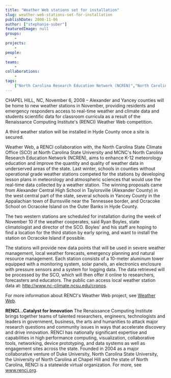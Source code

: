 ```yaml
---
title: "Weather Web stations set for installation"
slug: weather-web-stations-set-for-installation
publishDate: 2008-11-06
author: ["stephanie-suber"]
featuredImage: null
groups:
    - 
projects:
    - 
people:
    - 
teams: 
    - 
collaborations:
    - 
tags:
    ["North Carolina Research Education Network (NCREN)","North Carolina State Climate Office (SCO)","Weather Web"]
---
```

CHAPEL HILL, NC, November 6, 2008 – Alexander and Yancey counties will be home to new weather stations in November, providing residents and emergency responders access to real-time weather and climate data and students scientific data for classroom curricula as a result of the Renaissance Computing Institute's (RENCI) Weather Web competition. 

A third weather station will be installed in Hyde County once a site is secured.

Weather Web, a RENCI collaboration with, the North Carolina State Climate Office (SCO) at North Carolina State University and MCNC's North Carolina Research Education Network (NCREN), aims to enhance K-12 meteorology education and improve the quantity and quality of weather data in underserved areas of the state. Last winter, schools in counties without operational grade weather stations competed for the stations by developing lesson plans in meteorology and atmospheric sciences that would use the real-time data collected by a weather station. The winning proposals came from Alexander Central High School in Taylorsville (Alexander County) in the west central part of the state, several schools in Yancey County in the Appalachian town of Burnsville near the Tennessee border, and Ocracoke School on Ocracoke Island on the Outer Banks in Hyde County.

The two western stations are scheduled for installation during the week of November 10 if the weather cooperates, said Ryan Boyles, state climatologist and director of the SCO. Boyles' and his staff are hoping to find a location for the third station by early spring, and want to install the station on Ocracoke Island if possible.

The stations will provide new data points that will be used in severe weather management, local weather forecasts, emergency planning and natural resource management. Each station consists of a 10-meter aluminum tower equipped with a monitoring system, solar panels, an electronics enclosure with pressure sensors and a system for logging data. The data retrieved will be processed by the SCO, which will then offer it online to researchers, forecasters and educators. The public can access local weather station data at: <a href="http://www.nc-climate.ncsu.edu/cronos" target="_blank">http://www.nc-climate.ncsu.edu/cronos</a>.

For more information about RENCI's Weather Web project, see <a href="https://www.renci.org/focus-areas/education-and-outreach/renci-weather-web">Weather Web</a>.

<strong>RENCI…Catalyst for Innovation</strong>
The Renaissance Computing Institute brings together teams of talented researchers, engineers, technologists and leaders in government, business, the arts and humanities to attack major research questions and community issues in ways that accelerate discovery and drive innovation. RENCI has nationally significant expertise and capabilities in high performance computing, visualization, collaborative tools, networking, device prototyping, and data systems as well as engagement sites across the state. Founded in 2004 as a major collaborative venture of Duke University, North Carolina State University, the University of North Carolina at Chapel Hill and the state of North Carolina, RENCI is a statewide virtual organization. For more, see <a href="https://www.renci.org/">www.renci.org</a>.
